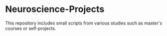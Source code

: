 # Neuroscience-Projects
This repository includes small scripts from various studies such as master's courses or self-projects.
